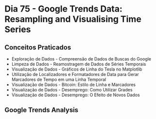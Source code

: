 # Dia 75 - Google Trends Data: Resampling and Visualising Time Series

## Conceitos Praticados

* Exploração de Dados - Compreensão de Dados de Buscas do Google
* Limpeza de Dados - Reamostragem de Dados de Séries Temporais
* Visualização de Dados - Gráficos de Linha do Tesla no Matplotlib
* Utilização de Localizadores e Formatadores de Data para Gerar Marcadores de Tempo em uma Linha Temporal
* Visualização de Dados - Bitcoin: Estilo de Linha e Marcadores
* Visualização de Dados - Desemprego: Como Utilizar Grades
* Visualização de Dados - Desemprego: O Efeito de Novos Dados

## Google Trends Analysis
